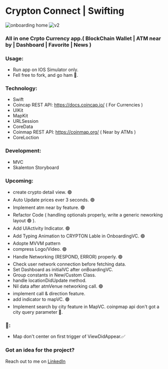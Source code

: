 # Crypton Connect | Swifting 

<!-- <p align="left"><img src="ReadMeAssets/onboarding&home.gif" width="200"><p> -->
![onboarding home](https://user-images.githubusercontent.com/12403216/162145754-e79e8e3b-8529-49a6-9001-e5aad06b9627.gif)
![v2](https://user-images.githubusercontent.com/12403216/162145566-ce1bfd2d-7bf7-4560-b18b-53a9ec8fb254.gif)

<!-- # Read me Credit 💪🏾: [Erick Sanchez](https://github.com/mdrame/My-Simple-App) -->
<!-- # Welcome to Crypton!
<img src="/assets/V1.1.png" width="300px" height="600px" align="left">
<img src="/assets/V1.1DarkMode.png" width="300px" height="600px" > -->
### All in one Crpto Currency app.( BlockChain Wallet |  ATM near by | Dashboard | Favorite | News  )

### Usage:
* Run app on IOS Simulator only.
* Fell free to fork, and go ham 😤.

### Technology:
* Swift
* Coincap REST API: https://docs.coincap.io/ ( For Currencies )
* UIKit 
* MapKit
* URLSession
* CoreData
* Coinmap REST API: https://coinmap.org/ ( Near by ATMs )
* CoreLoction

### Development:
* MVC
* Skalenton Storyboard

### Upcoming: 
- create crypto detail view. 🟢
- Auto Update prices ever 3 seconds. 🟢
- Implement atm near by feature. 🟢
- Refactor Code ( handling optionals properly, write a generic neworking layout 🟢 ).
- Add UIActivity Indicator. 🟢
- Add Typing Animation to CRYPTON Lable in OnboardingVC. 🟢
- Adopte MVVM pattern 
- compress Logo/Video. 🟢
- Handle Networking (RESPOND, ERROR) properly. 🟢
- Check user network connection before fetching data.
- Set Dashboard as initialVC after onBoardingVC.
- Group constants in New/Custom Class.
- handle locationDidUpdate method.
- Nil data after atmVenue networking call. 🟢
- implement call & direction feature. 
- add indicator to mapVC. 🟢
- Implement search by city feature in MapVC. coinpmap api don't got a city query parameter 📌.
  


### 🐞:

- Map don't center on first trigger of ViewDidAppear.✅


### Got an idea for the project?
Reach out to me on [LinkedIn](https://www.linkedin.com/in/mohammed-drame-273b17191/) 
